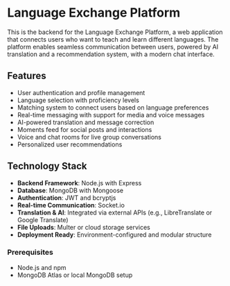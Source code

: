 # Language Exchange Platform

This is the backend for the Language Exchange Platform, a web application that connects users who want to teach and learn different languages. The platform enables seamless communication between users, powered by AI translation and a recommendation system, with a modern chat interface.

## Features

- User authentication and profile management
- Language selection with proficiency levels
- Matching system to connect users based on language preferences
- Real-time messaging with support for media and voice messages
- AI-powered translation and message correction
- Moments feed for social posts and interactions
- Voice and chat rooms for live group conversations
- Personalized user recommendations

## Technology Stack

- **Backend Framework**: Node.js with Express
- **Database**: MongoDB with Mongoose
- **Authentication**: JWT and bcryptjs
- **Real-time Communication**: Socket.io
- **Translation & AI**: Integrated via external APIs (e.g., LibreTranslate or Google Translate)
- **File Uploads**: Multer or cloud storage services
- **Deployment Ready**: Environment-configured and modular structure


### Prerequisites

- Node.js and npm
- MongoDB Atlas or local MongoDB setup


